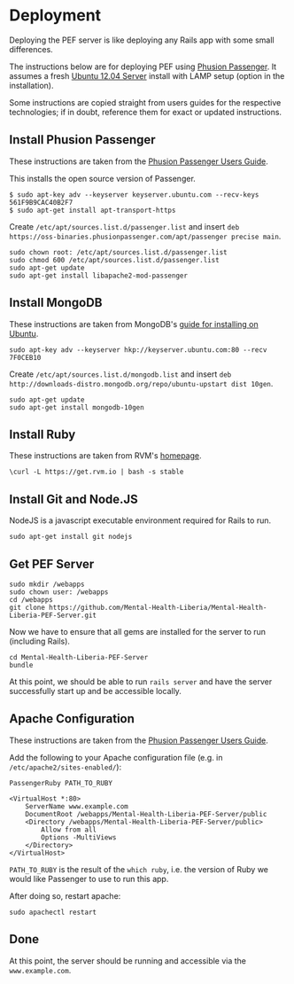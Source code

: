 # Deployment
Deploying the PEF server is like deploying any Rails app with some small differences.

The instructions below are for deploying PEF using [Phusion Passenger](https://www.phusionpassenger.com). It assumes a fresh [Ubuntu 12.04 Server](http://www.ubuntu.com/download/server) install with LAMP setup (option in the installation).

Some instructions are copied straight from users guides for the respective technologies; if in doubt, reference them for exact or updated instructions.

## Install Phusion Passenger
These instructions are taken from the [Phusion Passenger Users Guide](http://www.modrails.com/documentation/Users%20guide%20Apache.html#install_on_debian_ubuntu).

This installs the open source version of Passenger.

```
$ sudo apt-key adv --keyserver keyserver.ubuntu.com --recv-keys 561F9B9CAC40B2F7
$ sudo apt-get install apt-transport-https
```

Create `/etc/apt/sources.list.d/passenger.list` and insert `deb https://oss-binaries.phusionpassenger.com/apt/passenger precise main`.

```
sudo chown root: /etc/apt/sources.list.d/passenger.list
sudo chmod 600 /etc/apt/sources.list.d/passenger.list
sudo apt-get update
sudo apt-get install libapache2-mod-passenger
```

## Install MongoDB
These instructions are taken from MongoDB's [guide for installing on Ubuntu](http://docs.mongodb.org/manual/tutorial/install-mongodb-on-ubuntu/).

```
sudo apt-key adv --keyserver hkp://keyserver.ubuntu.com:80 --recv 7F0CEB10
```

Create `/etc/apt/sources.list.d/mongodb.list` and insert `deb http://downloads-distro.mongodb.org/repo/ubuntu-upstart dist 10gen`.

```
sudo apt-get update
sudo apt-get install mongodb-10gen
```

## Install Ruby
These instructions are taken from RVM's [homepage](https://rvm.io).

```
\curl -L https://get.rvm.io | bash -s stable
```

## Install Git and Node.JS
NodeJS is a javascript executable environment required for Rails to run.

```
sudo apt-get install git nodejs
```

## Get PEF Server
```
sudo mkdir /webapps
sudo chown user: /webapps
cd /webapps
git clone https://github.com/Mental-Health-Liberia/Mental-Health-Liberia-PEF-Server.git
```

Now we have to ensure that all gems are installed for the server to run (including Rails).

```
cd Mental-Health-Liberia-PEF-Server
bundle
```

At this point, we should be able to run `rails server` and have the server successfully start up and be accessible locally.

## Apache Configuration
These instructions are taken from the [Phusion Passenger Users Guide](http://www.modrails.com/documentation/Users%20guide%20Apache.html#_deploying_a_rack_based_ruby_application_including_rails_gt_3).

Add the following to your Apache configuration file (e.g. in `/etc/apache2/sites-enabled/`):
```
PassengerRuby PATH_TO_RUBY

<VirtualHost *:80>
    ServerName www.example.com
    DocumentRoot /webapps/Mental-Health-Liberia-PEF-Server/public
    <Directory /webapps/Mental-Health-Liberia-PEF-Server/public>
        Allow from all
        Options -MultiViews
    </Directory>
</VirtualHost>
```

`PATH_TO_RUBY` is the result of the `which ruby`, i.e. the version of Ruby we would like Passenger to use to run this app.

After doing so, restart apache:
```
sudo apachectl restart
```

## Done
At this point, the server should be running and accessible via the `www.example.com`.

